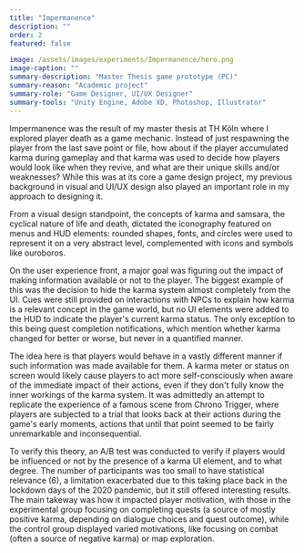 ```yaml
---
title: "Impermanence"
description: ""
order: 2
featured: false

image: /assets/images/experiments/Impermanence/hero.png
image-caption: ""
summary-description: "Master Thesis game prototype (PC)"
summary-reason: "Academic project"
summary-role: "Game Designer, UI/UX Designer"
summary-tools: "Unity Engine, Adobe XD, Photoshop, Illustrator"
---
```


Impermanence was the result of my master thesis at TH Köln where I explored player death as a game mechanic. Instead of just respawning the player from the last save point or file, how about if the player accumulated karma during gameplay and that karma was used to decide how players would look like when they revive, and what are their unique skills and/or weaknesses? While this was at its core a game design project, my previous background in visual and UI/UX design also played an important role in my approach to designing it.

From a visual design standpoint, the concepts of karma and samsara, the cyclical nature of life and death, dictated the iconography featured on menus and HUD elements: rounded shapes, fonts, and circles were used to represent it on a very abstract level, complemented with icons and symbols like ouroboros.

On the user experience front, a major goal was figuring out the impact of making information available or not to the player. The biggest example of this was the decision to hide the karma system almost completely from the UI. Cues were still provided on interactions with NPCs to explain how karma is a relevant concept in the game world, but no UI elements were added to the HUD to indicate the player's current karma status. The only exception to this being quest completion notifications, which mention whether karma changed for better or worse, but never in a quantified manner.

The idea here is that players would behave in a vastly different manner if such information was made available for them. A karma meter or status on screen would likely cause players to act more self-consciously when aware of the immediate impact of their actions, even if they don't fully know the inner workings of the karma system. It was admittedly an attempt to replicate the experience of a famous scene from Chrono Trigger, where players are subjected to a trial that looks back at their actions during the game's early moments, actions that until that point seemed to be fairly unremarkable and inconsequential.

To verify this theory, an A/B test was conducted to verify if players would be influenced or not by the presence of a karma UI element, and to what degree. The number of participants was too small to have statistical relevance (6), a limitation exacerbated due to this taking place back in the lockdown days of the 2020 pandemic, but it still offered interesting results. The main takeway was how it impacted player motivation, with those in the experimental group focusing on completing quests (a source of mostly positive karma, depending on dialogue choices and quest outcome), while the control group displayed varied motivations, like focusing on combat (often a source of negative karma) or map exploration.